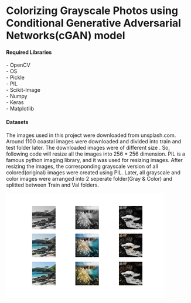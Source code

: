 # Colorizing Grayscale Photos using Conditional Generative Adversarial Networks(cGAN) model


<h4><b>Required Libraries</b></h4>
- OpenCV <br>
- OS <br>
- Pickle<br>
- PIL<br>
- Scikit-Image<br>
- Numpy<br>
- Keras<br>
- Matplotlib<br>

<h4><b>Datasets</b></h4>
The images used in this project were downloaded from unsplash.com. Around 1100 coastal images were downloaded and divided into train and test folder later.
The downloaded images were of different size . So, following code will resize all the images into 256 * 256 dimension. PIL is a famous python imaging library, and it was used for resizing images.
After resizing the images, the corresponding grayscale version of all colored(original) images were created using PIL. 
Later, all grayscale and color images were arranged into 2 seperate folder(Gray & Color) and splitted between Train and Val folders.
































![Alt text](plot_030000.png?raw=true "Optional Title")

